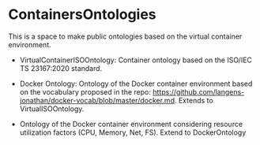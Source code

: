 # ContainersOntologies
This is a space to make public ontologies based on the virtual container environment.

* VirtualContainerISOOntology:
Container ontology based on the ISO/IEC TS 23167:2020 standard.

* Docker Ontology:
Ontology of the Docker container environment based on the vocabulary proposed in the repo: https://github.com/langens-jonathan/docker-vocab/blob/master/docker.md. Extends to VirtualISOOntology.

* Ontology of the Docker container environment considering resource utilization factors (CPU, Memory, Net, FS). Extend to DockerOntology
